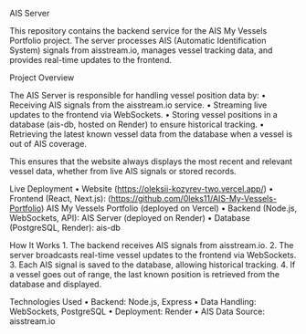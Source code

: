 AIS Server

This repository contains the backend service for the AIS My Vessels Portfolio project. The server processes AIS (Automatic Identification System) signals from aisstream.io, manages vessel tracking data, and provides real-time updates to the frontend.

Project Overview

The AIS Server is responsible for handling vessel position data by:
	•	Receiving AIS signals from the aisstream.io service.
	•	Streaming live updates to the frontend via WebSockets.
	•	Storing vessel positions in a database (ais-db, hosted on Render) to ensure historical tracking.
	•	Retrieving the latest known vessel data from the database when a vessel is out of AIS coverage.

This ensures that the website always displays the most recent and relevant vessel data, whether from live AIS signals or stored records.

Live Deployment
    •	Website (https://oleksii-kozyrev-two.vercel.app/)
	•	Frontend (React, Next.js): (https://github.com/0leks11/AIS-My-Vessels-Portfolio) AIS My Vessels Portfolio (deployed on Vercel)
	•	Backend (Node.js, WebSockets, API): AIS Server (deployed on Render)
	•	Database (PostgreSQL, Render): ais-db

How It Works
	1.	The backend receives AIS signals from aisstream.io.
	2.	The server broadcasts real-time vessel updates to the frontend via WebSockets.
	3.	Each AIS signal is saved to the database, allowing historical tracking.
	4.	If a vessel goes out of range, the last known position is retrieved from the database and displayed.

Technologies Used
	•	Backend: Node.js, Express
	•	Data Handling: WebSockets, PostgreSQL
	•	Deployment: Render
	•	AIS Data Source: aisstream.io